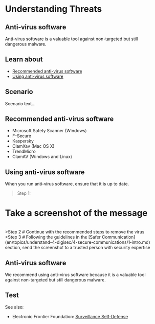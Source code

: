 # Understanding Threats
## Anti-virus software

Anti-virus software is a valuable tool against non-targeted but still dangerous malware.



## Learn about

- [Recommended anti-virus software](en/topics/practice-2-planning/1-threats/3-1-learn.md)
- [Using anti-virus software](en/topics/practice-2-planning/1-threats/3-2-learn.md)



## Scenario

Scenario text...


## Recommended anti-virus software

- Microsoft Safety Scanner (Windows)
- F-Secure
- Kaspersky
- ClamXav (Mac OS X)
- TrendMicro
- ClamAV (Windows and Linux)



## Using anti-virus software

When you run anti-virus software, ensure that it is up to date.
<br>
>Step 1:
# Take a screenshot of the message

<br>
>Step 2
# Continue with the recommended steps to remove the virus

<br>
>Step 3
# Following the guidelines in the [Safer Communication](en/topics/understand-4-digisec/4-secure-communications/1-intro.md) section, send the screenshot to a trusted person with security expertise



## Anti-virus software

We recommend using anti-virus software because it is a valuable tool against non-targeted but still dangerous malware.



## Test




See also:
* Electronic Frontier Foundation: [Surveillance Self-Defense](https://ssd.eff.org/en/module/introduction-threat-modeling)


